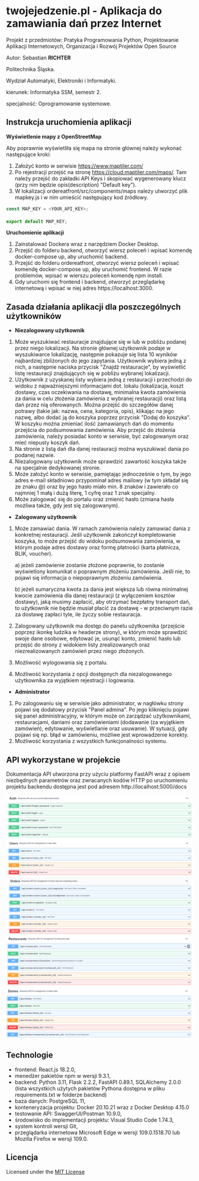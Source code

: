 # twojejedzenie.pl - Aplikacja do zamawiania dań przez Internet

Projekt z przedmiotów: Pratyka Programowania Python, Projektowanie Aplikacji Internetowych, Organizacja i Rozwój Projektów Open Source

Autor: Sebastian **RICHTER**

Politechnika Śląska.

Wydział Automatyki, Elektroniki i Informatyki.

kierunek: Informatyka SSM, semestr 2.

specjalność: Oprogramowanie systemowe.

## Instrukcja uruchomienia aplikacji

**Wyświetlenie mapy z OpenStreetMap**

Aby poprawnie wyświetliła się mapa na stronie głównej należy wykonać następujące kroki:

1. Założyć konto w serwisie https://www.maptiler.com/
2. Po rejestracji przejść na stronę https://cloud.maptiler.com/maps/. Tam należy przejść do zakładki API Keys
   i skopiować wygenerowany klucz (przy nim będzie opis(description) "Default key").
3. W lokalizacji ordereatfront/src/components/maps należy utworzyć plik mapkey.js i w nim umieścić następujący kod źródłowy.

```js
const MAP_KEY = <YOUR_API_KEY>;

export default MAP_KEY;
```

**Uruchomienie aplikacji**

1. Zainstalować Dockera wraz z narzędziem Docker Desktop.
2. Przejść do folderu backend, otworzyć wiersz poleceń i wpisać komendę docker-compose up, aby uruchomić backend.
3. Przejść do folderu ordereatfront, otworzyć wiersz poleceń i wpisać komendę docker-compose up, aby uruchomić frontend. W razie problemów, wpisać w wierszu poleceń
   komendę npm install.
4. Gdy uruchomi się frontend i backend, otworzyć przeglądarkę internetową i wpisać w niej adres https://localhost:3000.

## Zasada działania aplikacji dla poszczególnych użytkowników

- **Niezalogowany użytkownik**

1. Może wyszukiwać restauracje znajdujące się w lub w pobliżu podanej przez niego lokalizacji. Na stronie głównej użytkownik
   podaje w wyszukiwarce lokalizację, następnie pokazuje się lista 10 wyników najbardziej zbliżonych do jego zapytania. Użytkownik wybiera jedną z nich, a następnie
   naciska przycisk "Znajdź restauracje", by wyświetlić listę restauracji znajdujących się w pobliżu wybranej lokalizacji.
2. Użytkownik z uzyskanej listy wybiera jedną z restauracji i przechodzi do widoku z najważniejszymi informacjami dot. lokalu (lokalizacja, koszt dostawy,
   czas oczekiwania na dostawę, minimalna kwota zamówienia za dania w celu złożenia zamówienia z wybranej restauracji) oraz listą dań przez nią
   oferowanych. Można przejść do szczegółów danej potrawy (takie jak: nazwa, cena, kategoria, opis), klikając na jego nazwę, albo dodać ją do koszyka poprzez
   przycisk "Dodaj do koszyka". W koszyku można zmieniać ilość zamawianych dań do momentu przejścia do podsumowania zamówienia. Aby przejść do złożenia zamówienia, należy posiadać konto w serwisie, być zalogowanym oraz mieć niepusty koszyk dań.
3. Na stronie z listą dań dla danej restauracji można wyszukiwać dania po podanej nazwie.
4. Niezalogowany użytkownik może sprawdzić zawartość koszyka także na specjalnie dedykowanej stronie.
5. Może założyć konto w serwisie, pamiętając jednocześnie o tym, by jego adres e-mail składniowo przypominał adres mailowy (w tym składał się ze znaku @) oraz by jego hasło miało min. 8 znaków i zawierało co najmniej 1 małą i dużą literę, 1 cyfrę oraz 1 znak specjalny.
6. Może zalogować się do portalu oraz zmienić hasło (zmiana hasła możliwa także, gdy jest się zalogowanym).

- **Zalogowany użytkownik**

1. Może zamawiać dania. W ramach zamówienia należy zamawiać dania z konkretnej restauracji. Jeśli użytkownik zakończył kompletowanie koszyka, to może przejść
   do widoku podsumowania zamówienia, w którym podaje adres dostawy oraz formę płatności (karta płatnicza, BLIK, voucher).

   a) jeżeli zamówienie zostanie złożone poprawnie, to zostanie wyświetlony komunikat o poprawnym złożeniu zamówienia. Jeśli nie, to pojawi się informacja o niepoprawnym
   złożeniu zamówienia.

   b) jeżeli sumaryczna kwota za dania jest większa lub równa minimalnej kwocie zamówienia dla danej restauracji (z wyłączeniem kosztów dostawy), jaką musimy zapłacić, aby otrzymać bezpłatny transport dań, to użytkownik nie będzie musiał płacić za dostawę - w przeciwnym razie za dostawę zapłaci tyle, ile życzy sobie restauracja.

2. Zalogowany użytkownik ma dostęp do panelu użytkownika (przejście poprzez ikonkę ludzika w headerze strony), w którym może sprawdzić swoje dane osobowe, edytować je, usunąć konto, zmienić hasło lub przejść do strony z widokiem listy zrealizowanych oraz niezrealizowanych zamówień przez niego złożonych.
3. Możliwość wylogowania się z portalu.
4. Możliwość korzystania z opcji dostępnych dla niezalogowanego użytkownika za wyjątkiem rejestracji i logowania.

- **Administrator**

1. Po zalogowaniu się w serwisie jako administrator, w nagłówku strony pojawi się dodatowy przycisk "Panel admina". Po jego kliknięciu pojawi się panel administracyjny,
   w którym może on zarządzać użytkownikami, restauracjami, daniami oraz zamówieniami (dodawanie (za wyjątkiem zamówień), edytowanie, wyświetlanie oraz usuwanie). W sytuacji,
   gdy pojawi się np. błąd w zamówieniu, możliwe jest wprowadzenie korekty.
2. Możliwość korzystania z wszystkich funkcjonalności systemu.

## API wykorzystane w projekcie

Dokumentacja API utworzona przy użyciu platformy FastAPI wraz z opisem niezbędnych parametrów oraz zwracanych kodów HTTP po uruchomieniu projektu backendu dostępna jest
pod adresem http://localhost:5000/docs

![alt text](doc/apicz1.png)
![alt text](doc/apicz2.png)
![alt text](doc/apicz3.png)
![alt text](doc/apicz4.png)

## Technologie

- frontend: React.js 18.2.0,
- menedżer pakietów npm w wersji 9.3.1,
- backend: Python 3.11, Flask 2.2.2, FastAPI 0.89.1, SQLAlchemy 2.0.0
  (lista wszystkich użytych pakietów Pythona dostępna w pliku requirements.txt w folderze backend)
- baza danych: PostgreSQL 11,
- konteneryzacja projektu: Docker 20.10.21 wraz z Docker Desktop 4.15.0
- testowanie API: SwaggerUI/Postman 10.9.0,
- środowisko do implementacji projektu: Visual Studio Code 1.74.3,
- system kontroli wersji Git,
- przeglądarka internetowa Microsoft Edge w wersji 109.0.1518.70 lub Mozilla Firefox w wersji 109.0.

## Licencja

Licensed under the [MIT License](LICENSE)
